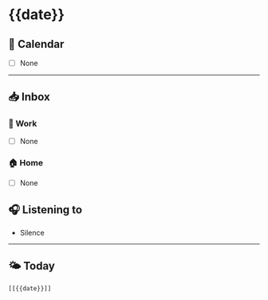 # {{date}}

## 📆 Calendar

- [ ] None

---

## 📥 Inbox

### 🏢 Work

- [ ] None

### 🏠 Home

- [ ] None

## 🎧 Listening to

- Silence

---

## 🌤 Today

```query
[[{{date}}]]
```